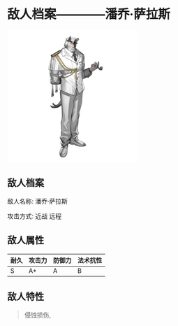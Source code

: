# 敌人档案————潘乔·萨拉斯

![潘乔·萨拉斯](./eneIcons/潘乔·萨拉斯.png)

## 敌人档案

敌人名称: 潘乔·萨拉斯

攻击方式: 近战 远程

## 敌人属性

| 耐久      | 攻击力  | 防御力 | 法术抗性 |
|---------|------|-----|------|
| S | A+ | A | B |

## 敌人特性
> 侵蚀损伤,

